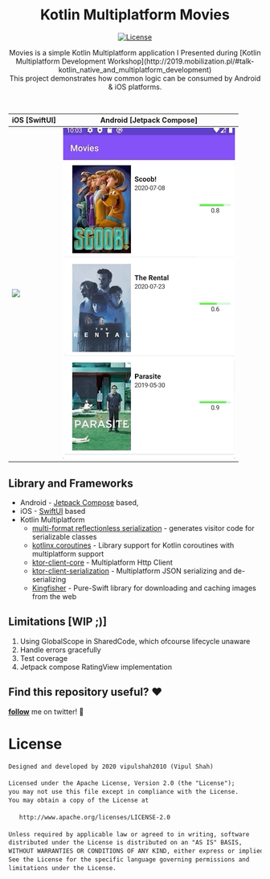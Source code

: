 <h1 align="center">Kotlin Multiplatform Movies</h1>

<p align="center">
  <a href="https://opensource.org/licenses/Apache-2.0"><img alt="License" src="https://img.shields.io/badge/License-Apache%202.0-blue.svg"/></a>
</p>

<p align="center">  
Movies is a simple Kotlin Multiplatform application I Presented during [Kotlin Multiplatform Development Workshop](http://2019.mobilization.pl/#talk-kotlin_native_and_multiplatform_development)<br>This project demonstrates how common logic can be consumed by Android & iOS platforms.<br>
</p>
</br>

| iOS [SwiftUI] | Android [Jetpack Compose] |
| --- | --- |
| <img src="/previews/preview_ios.gif"/> | <img src="/previews/preview_android.gif" /> |

## Library and Frameworks
- Android - [Jetpack Compose](https://developer.android.com/jetpack/compose) based,
- iOS - [SwiftUI](https://developer.apple.com/documentation/swiftui) based
- Kotlin Multiplatform
    - [multi-format reflectionless serialization](https://github.com/Kotlin/kotlinx.serialization) - generates visitor code for serializable classes
    - [kotlinx.coroutines](https://github.com/Kotlin/kotlinx.coroutines) - Library support for Kotlin coroutines with multiplatform support
    - [ktor-client-core](https://ktor.io/clients/http-client/multiplatform.html) - Multiplatform Http Client
    - [ktor-client-serialization](https://ktor.io/clients/http-client/features/json-feature.html) - Multiplatform JSON serializing and de-serializing
    - [Kingfisher](https://github.com/onevcat/Kingfisher) - Pure-Swift library for downloading and caching images from the web


## Limitations [WIP ;)]
1. Using GlobalScope in SharedCode, which ofcourse lifecycle unaware
2. Handle errors gracefully
3. Test coverage
4. Jetpack compose RatingView implementation 

## Find this repository useful? :heart:
__[follow](https://twitter.com/_vipuls)__ me on twitter! 🤩

# License
```xml
Designed and developed by 2020 vipulshah2010 (Vipul Shah)

Licensed under the Apache License, Version 2.0 (the "License");
you may not use this file except in compliance with the License.
You may obtain a copy of the License at

   http://www.apache.org/licenses/LICENSE-2.0

Unless required by applicable law or agreed to in writing, software
distributed under the License is distributed on an "AS IS" BASIS,
WITHOUT WARRANTIES OR CONDITIONS OF ANY KIND, either express or implied.
See the License for the specific language governing permissions and
limitations under the License.
```